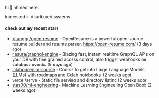 hi 👋 ahmed here.

interested in distributed systems.

#### check out my recent stars

- [xitanggg/open-resume](https://github.com/xitanggg/open-resume) - OpenResume is a powerful open-source resume builder and resume parser. https://open-resume.com/ (3 days ago)
- [hasura/graphql-engine](https://github.com/hasura/graphql-engine) - Blazing fast, instant realtime GraphQL APIs on your DB with fine grained access control, also trigger webhooks on database events. (5 days ago)
- [mlabonne/llm-course](https://github.com/mlabonne/llm-course) - Course to get into Large Language Models (LLMs) with roadmaps and Colab notebooks. (2 weeks ago)
- [vercel/serve](https://github.com/vercel/serve) - Static file serving and directory listing (2 weeks ago)
- [stas00/ml-engineering](https://github.com/stas00/ml-engineering) - Machine Learning Engineering Open Book (2 weeks ago)

